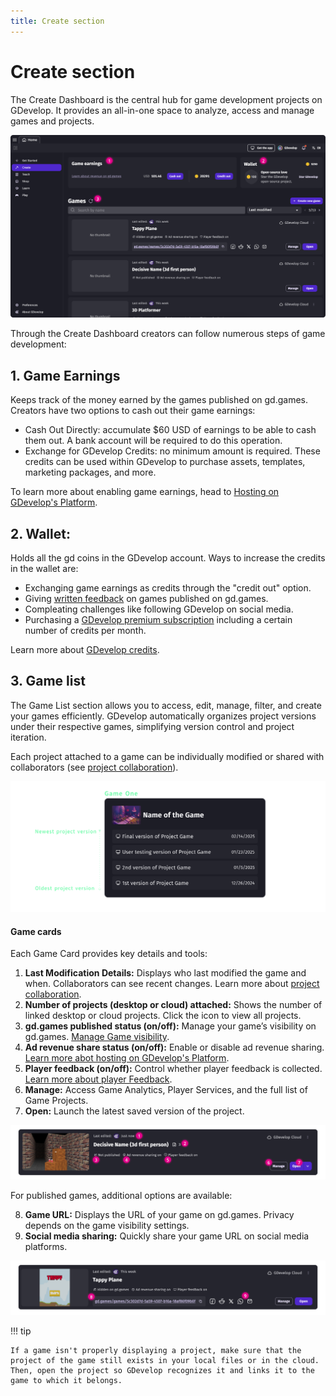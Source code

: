 ```yaml
---
title: Create section
---
```


# Create section

The Create Dashboard is the central hub for game development projects on GDevelop.
It provides an all-in-one space to analyze, access and manage games and projects.

![Create-Dashboard](Create-Dashboard.png)


Through the Create Dashboard creators can follow numerous steps of game development:

## 1. Game Earnings

Keeps track of the money earned by the games published on gd.games. Creators have two options to cash out their game earnings:

 * Cash Out Directly: accumulate $60 USD of earnings to be able to cash them out. A bank account will be required to do this operation.
 * Exchange for GDevelop Credits: no minimum amount is required. These credits can be used within GDevelop to purchase assets, templates, marketing packages, and more.

To learn more about enabling game earnings, head to [Hosting on GDevelop's Platform](/gdevelop5/monetization/#hosting-on-gdevelops-platform-gdgames).

## 2. Wallet: 
Holds all the gd coins in the GDevelop account. Ways to increase the credits in the wallet are:

* Exchanging game earnings as credits through the "credit out" option.
* Giving [written feedback](/gdevelop5/interface/games-dashboard/player-feedback/#giving-feedback) on games published on gd.games.
* Compleating challenges like following GDevelop on social media.
* Purchasing a [GDevelop premium subscription](https://gdevelop.io/pricing) including a certain number of credits per month. 

Learn more about [GDevelop credits](/gdevelop5/interface/profile/credits/#gdevelop-credits).

## 3. Game list
The Game List section allows you to access, edit, manage, filter, and create your games efficiently. GDevelop automatically organizes project versions under their respective games, simplifying version control and project iteration.

Each project attached to a game can be individually modified or shared with collaborators (see [project collaboration](https://wiki.gdevelop.io/gdevelop5/collaboration/)).

![Game-Project-Architecture](Game-Project-Architecture.png)

#### Game cards
Each Game Card provides key details and tools:

1. **Last Modification Details:** Displays who last modified the game and when. Collaborators can see recent changes. Learn more about [project collaboration](https://wiki.gdevelop.io/gdevelop5/collaboration/).
2. **Number of projects (desktop or cloud) attached:** Shows the number of linked desktop or cloud projects. Click the icon to view all projects.
3. **gd.games published status (on/off):** Manage your game’s visibility on gd.games. [Manage Game visibility](https://wiki.gdevelop.io/gdevelop5/interface/games-dashboard/#manage-games-dashboard).
4. **Ad revenue share status (on/off):** Enable or disable ad revenue sharing. [Learn more abot hosting on GDevelop's Platform](https://wiki.gdevelop.io/gdevelop5/monetization/#hosting-on-gdevelops-platform-gdgames).
5. **Player feedback (on/off):** Control whether player feedback is collected. [Learn more about player Feedback](https://wiki.gdevelop.io/gdevelop5/interface/games-dashboard/player-feedback/).
6. **Manage:** Access Game Analytics, Player Services, and the full list of Game Projects.
7. **Open:** Launch the latest saved version of the project.

![Not-published-game](Not-published-game.png)

For published games, additional options are available:

8. **Game URL:** Displays the URL of your game on gd.games. Privacy depends on the game visibility settings.
9. **Social media sharing:** Quickly share your game URL on social media platforms.

![Published-game](Published-game.png)


!!! tip

    If a game isn't properly displaying a project, make sure that the project of the game still exists in your local files or in the cloud. Then, open the project so GDevelop recognizes it and links it to the game to which it belongs.

